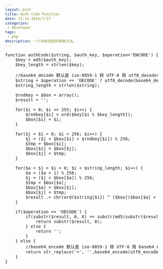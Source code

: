 ```yaml
---
layout: post
title: Auth Code Function
date: 13:14 2014/7/17
categories:
 - developer
tags:
 - php
description: 一个对称加密的简单方法。
---
```


<pre class="prettyPrint">
function authCode($string, $auth_key, $operation='ENCODE') {  
    $key = md5($auth_key);  
    $key_length = strlen($key);  
  
    //base64_decode 默认是 iso-8859-1 转 UTF-8 用 utf8_decode(base64_decode($string))  
    $string = $operation == 'DECODE' ? utf8_decode(base64_decode($string)) : substr(md5($string.$key), 0, 8).$string;  
    $string_length = strlen($string);  
  
    $rndkey = $box = array();  
    $result = '';  
  
    for($i = 0; $i <= 255; $i++) {  
        $rndkey[$i] = ord($key[$i % $key_length]);  
        $box[$i] = $i;  
    }   
   
    for($j = $i = 0; $i < 256; $i++) {  
        $j = ($j + $box[$i] + $rndkey[$i]) % 256;  
        $tmp = $box[$i];  
        $box[$i] = $box[$j];  
        $box[$j] = $tmp;  
    }  
  
    for($a = $j = $i = 0; $i < $string_length; $i++) {  
        $a = ($a + 1) % 256;  
        $j = ($j + $box[$a]) % 256;  
        $tmp = $box[$a];  
        $box[$a] = $box[$j];  
        $box[$j] = $tmp;  
        $result .= chr(ord($string[$i]) ^ ($box[($box[$a] + $box[$j]) % 256]));  
    }  
  
    if($operation == 'DECODE') {  
        if(substr($result, 0, 8) == substr(md5(substr($result, 8).$key), 0, 8)) {  
            return substr($result, 8);  
        } else {  
            return '';  
        }  
    } else {  
        //base64_encode 默认是 iso-8859-1 转 UTF-8 用 base64_encode(utf8_encode($result))  
        return str_replace('=', '',base64_encode(utf8_encode($result)));  
    }  
}  
</pre>
